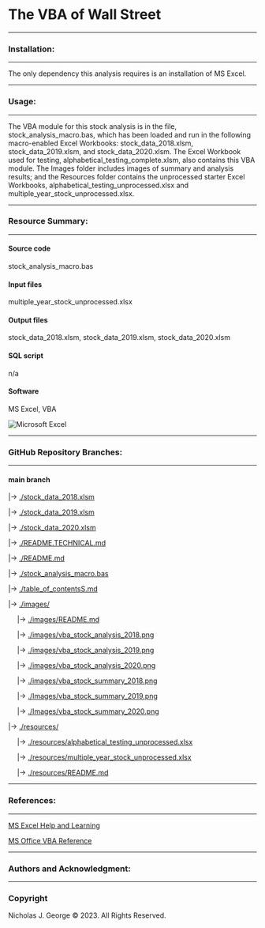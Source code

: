 # **The VBA of Wall Street**

----

### **Installation:**

----

The only dependency this analysis requires is an installation of MS Excel.

----

### **Usage:**

----

The VBA module for this stock analysis is in the file, stock_analysis_macro.bas, which has been loaded and run in the following macro-enabled Excel Workbooks: stock_data_2018.xlsm, stock_data_2019.xlsm, and stock_data_2020.xlsm.  The Excel Workbook used for testing, alphabetical_testing_complete.xlsm, also contains this VBA module.  The Images folder includes images of summary and analysis results; and the Resources folder contains the unprocessed starter Excel Workbooks, alphabetical_testing_unprocessed.xlsx and multiple_year_stock_unprocessed.xlsx.

----

### **Resource Summary:**

----

#### **Source code**

stock_analysis_macro.bas

#### **Input files**

multiple_year_stock_unprocessed.xlsx

#### **Output files**

stock_data_2018.xlsm, stock_data_2019.xlsm, stock_data_2020.xlsm

#### **SQL script**

n/a

#### **Software**

MS Excel, VBA

![Microsoft Excel](https://img.shields.io/badge/Microsoft_Excel-217346?style=for-the-badge&logo=microsoft-excel&logoColor=white)

----

### **GitHub Repository Branches:**

----

#### main branch 

|&rarr; [./stock_data_2018.xlsm](./stock_data_2018.xlsm)

|&rarr; [./stock_data_2019.xlsm](./stock_data_2019.xlsm)

|&rarr; [./stock_data_2020.xlsm](./stock_data_2020.xlsm)

|&rarr; [./README.TECHNICAL.md](./README.TECHNICAL.md)

|&rarr; [./README.md](./README.md)

|&rarr; [./stock_analysis_macro.bas](./stock_analysis_macro.bas)

|&rarr; [./table_of_contentsS.md](./table_of_contents.md)

|&rarr; [./images/](./images/)

  &emsp; |&rarr; [./images/README.md](./images/README.md)

  &emsp; |&rarr; [./images/vba_stock_analysis_2018.png](./images/vba_stock_analysis_2018.png)
  
  &emsp; |&rarr; [./images/vba_stock_analysis_2019.png](./images/vba_stock_analysis_2019.png)
  
  &emsp; |&rarr; [./images/vba_stock_analysis_2020.png](./images/vba_stock_analysis_2020.png)
  
  &emsp; |&rarr; [./images/vba_stock_summary_2018.png](./Images/vba_stock_summary_2018.png)
  
  &emsp; |&rarr; [./Images/vba_stock_summary_2019.png](./Images/vba_stock_summary_2019.png)
  
  &emsp; |&rarr; [./Images/vba_stock_summary_2020.png](./Images/vba_stock_summary_2020.png)
  
|&rarr; [./resources/](./resources/)

  &emsp; |&rarr; [./resources/alphabetical_testing_unprocessed.xlsx](./resources/alphabetical_testing_unprocessed.xlsx)

  &emsp; |&rarr; [./resources/multiple_year_stock_unprocessed.xlsx](./resources/multiple_year_stock_unprocessed.xlsx)  

  &emsp; |&rarr; [./resources/README.md](./resources/README.md)

----

### **References:**

----

[MS Excel Help and Learning](https://support.microsoft.com/en-us/excel)

[MS Office VBA Reference](https://learn.microsoft.com/en-us/office/vba/api/overview/)

----

### **Authors and Acknowledgment:**

----

### Copyright

Nicholas J. George © 2023. All Rights Reserved.
